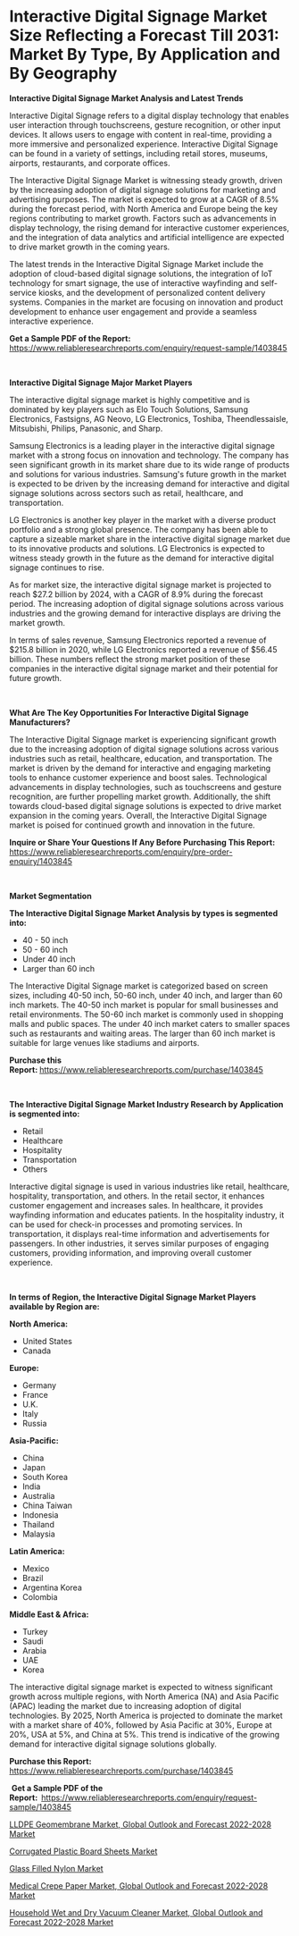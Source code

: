 <p><h1>Interactive Digital Signage Market Size Reflecting a Forecast Till 2031: Market By Type, By Application and By Geography</h1></p><p><strong>Interactive Digital Signage Market Analysis and Latest Trends</strong></p>
<p><p>Interactive Digital Signage refers to a digital display technology that enables user interaction through touchscreens, gesture recognition, or other input devices. It allows users to engage with content in real-time, providing a more immersive and personalized experience. Interactive Digital Signage can be found in a variety of settings, including retail stores, museums, airports, restaurants, and corporate offices.</p><p>The Interactive Digital Signage Market is witnessing steady growth, driven by the increasing adoption of digital signage solutions for marketing and advertising purposes. The market is expected to grow at a CAGR of 8.5% during the forecast period, with North America and Europe being the key regions contributing to market growth. Factors such as advancements in display technology, the rising demand for interactive customer experiences, and the integration of data analytics and artificial intelligence are expected to drive market growth in the coming years.</p><p>The latest trends in the Interactive Digital Signage Market include the adoption of cloud-based digital signage solutions, the integration of IoT technology for smart signage, the use of interactive wayfinding and self-service kiosks, and the development of personalized content delivery systems. Companies in the market are focusing on innovation and product development to enhance user engagement and provide a seamless interactive experience.</p></p>
<p><strong>Get a Sample PDF of the Report:&nbsp;</strong> <a href="https://www.reliableresearchreports.com/enquiry/request-sample/1403845">https://www.reliableresearchreports.com/enquiry/request-sample/1403845</a></p>
<p>&nbsp;</p>
<p><strong>Interactive Digital Signage Major Market Players</strong></p>
<p><p>The interactive digital signage market is highly competitive and is dominated by key players such as Elo Touch Solutions, Samsung Electronics, Fastsigns, AG Neovo, LG Electronics, Toshiba, Theendlessaisle, Mitsubishi, Philips, Panasonic, and Sharp.</p><p>Samsung Electronics is a leading player in the interactive digital signage market with a strong focus on innovation and technology. The company has seen significant growth in its market share due to its wide range of products and solutions for various industries. Samsung's future growth in the market is expected to be driven by the increasing demand for interactive and digital signage solutions across sectors such as retail, healthcare, and transportation.</p><p>LG Electronics is another key player in the market with a diverse product portfolio and a strong global presence. The company has been able to capture a sizeable market share in the interactive digital signage market due to its innovative products and solutions. LG Electronics is expected to witness steady growth in the future as the demand for interactive digital signage continues to rise.</p><p>As for market size, the interactive digital signage market is projected to reach $27.2 billion by 2024, with a CAGR of 8.9% during the forecast period. The increasing adoption of digital signage solutions across various industries and the growing demand for interactive displays are driving the market growth.</p><p>In terms of sales revenue, Samsung Electronics reported a revenue of $215.8 billion in 2020, while LG Electronics reported a revenue of $56.45 billion. These numbers reflect the strong market position of these companies in the interactive digital signage market and their potential for future growth.</p></p>
<p>&nbsp;</p>
<p><strong>What Are The Key Opportunities For Interactive Digital Signage Manufacturers?</strong></p>
<p><p>The Interactive Digital Signage market is experiencing significant growth due to the increasing adoption of digital signage solutions across various industries such as retail, healthcare, education, and transportation. The market is driven by the demand for interactive and engaging marketing tools to enhance customer experience and boost sales. Technological advancements in display technologies, such as touchscreens and gesture recognition, are further propelling market growth. Additionally, the shift towards cloud-based digital signage solutions is expected to drive market expansion in the coming years. Overall, the Interactive Digital Signage market is poised for continued growth and innovation in the future.</p></p>
<p><strong>Inquire or Share Your Questions If Any Before Purchasing This Report:</strong> <a href="https://www.reliableresearchreports.com/enquiry/pre-order-enquiry/1403845">https://www.reliableresearchreports.com/enquiry/pre-order-enquiry/1403845</a></p>
<p>&nbsp;</p>
<p><strong>Market Segmentation</strong></p>
<p><strong>The Interactive Digital Signage Market Analysis by types is segmented into:</strong></p>
<p><ul><li>40 - 50 inch</li><li>50 - 60 inch</li><li>Under 40 inch</li><li>Larger than 60 inch</li></ul></p>
<p><p>The Interactive Digital Signage market is categorized based on screen sizes, including 40-50 inch, 50-60 inch, under 40 inch, and larger than 60 inch markets. The 40-50 inch market is popular for small businesses and retail environments. The 50-60 inch market is commonly used in shopping malls and public spaces. The under 40 inch market caters to smaller spaces such as restaurants and waiting areas. The larger than 60 inch market is suitable for large venues like stadiums and airports.</p></p>
<p><strong>Purchase this Report:&nbsp;</strong><a href="https://www.reliableresearchreports.com/purchase/1403845">https://www.reliableresearchreports.com/purchase/1403845</a></p>
<p>&nbsp;</p>
<p><strong>The Interactive Digital Signage Market Industry Research by Application is segmented into:</strong></p>
<p><ul><li>Retail</li><li>Healthcare</li><li>Hospitality</li><li>Transportation</li><li>Others</li></ul></p>
<p><p>Interactive digital signage is used in various industries like retail, healthcare, hospitality, transportation, and others. In the retail sector, it enhances customer engagement and increases sales. In healthcare, it provides wayfinding information and educates patients. In the hospitality industry, it can be used for check-in processes and promoting services. In transportation, it displays real-time information and advertisements for passengers. In other industries, it serves similar purposes of engaging customers, providing information, and improving overall customer experience.</p></p>
<p>&nbsp;</p>
<p><strong>In terms of Region, the Interactive Digital Signage Market Players available by Region are:</strong></p>
<p>
    <p> <strong> North America: </strong>
        <ul>
            <li>United States</li>
            <li>Canada</li>
        </ul>
        </p> 
    <p> <strong> Europe: </strong>
        <ul>
            <li>Germany</li>
            <li>France</li>
            <li>U.K.</li>
            <li>Italy</li>
            <li>Russia</li>
        </ul>
        </p> 
    <p> <strong> Asia-Pacific: </strong>
        <ul>
            <li>China</li>
            <li>Japan</li>
            <li>South Korea</li>
            <li>India</li>
            <li>Australia</li>
            <li>China Taiwan</li>
            <li>Indonesia</li>
            <li>Thailand</li>
            <li>Malaysia</li>
        </ul>
        </p> 
    <p> <strong> Latin America: </strong>
        <ul>
            <li>Mexico</li>
            <li>Brazil</li>
            <li>Argentina Korea</li>
            <li>Colombia</li>
        </ul>
        </p> 
    <p> <strong> Middle East & Africa: </strong>
        <ul>
            <li>Turkey</li>
            <li>Saudi</li>
            <li>Arabia</li>
            <li>UAE</li>
            <li>Korea</li>
        </ul>
    </p>
    </p>
<p><p>The interactive digital signage market is expected to witness significant growth across multiple regions, with North America (NA) and Asia Pacific (APAC) leading the market due to increasing adoption of digital technologies. By 2025, North America is projected to dominate the market with a market share of 40%, followed by Asia Pacific at 30%, Europe at 20%, USA at 5%, and China at 5%. This trend is indicative of the growing demand for interactive digital signage solutions globally.</p></p>
<p><strong>Purchase this Report: </strong><a href="https://www.reliableresearchreports.com/purchase/1403845">https://www.reliableresearchreports.com/purchase/1403845</a></p>
<p>&nbsp;<strong>Get a Sample PDF of the Report:&nbsp;&nbsp;</strong><a href="https://www.reliableresearchreports.com/enquiry/request-sample/1403845">https://www.reliableresearchreports.com/enquiry/request-sample/1403845</a></p>
<p><strong></strong></p>
<p><p><a href="https://angry-finch-aaf.notion.site/LLDPE-Geomembrane-Market-Global-Outlook-and-Forecast-2022-2028-Market-Size-Share-Trends-Analysis-c3b8d01348f349fcbd6f526d8828cd06">LLDPE Geomembrane Market, Global Outlook and Forecast 2022-2028 Market</a></p><p><a href="https://view.publitas.com/reportprime-1/corrugated-plastic-board-sheets-market-insights-market-players-and-forecast-till-2031/">Corrugated Plastic Board Sheets Market</a></p><p><a href="https://view.publitas.com/reportprime-1/glass-filled-nylon-market-size-2024-2031-global-industrial-analysis-key-geographical-regions-market-share-top-key-players-product-types-and-forecast-research-report/">Glass Filled Nylon Market</a></p><p><a href="https://circular-yam-9b9.notion.site/Medical-Crepe-Paper-Market-Global-Outlook-and-Forecast-2022-2028-Market-Size-Focuses-on-Market-Dyna-20a16412ea734d5d89e57f56080d6f1e">Medical Crepe Paper Market, Global Outlook and Forecast 2022-2028 Market</a></p><p><a href="https://pretty-mail-caf.notion.site/Household-Wet-and-Dry-Vacuum-Cleaner-Market-Global-Outlook-and-Forecast-2022-2028-Market-Research-R-d250b6951fee48a6a0edbdfb6d6cd6ef">Household Wet and Dry Vacuum Cleaner Market, Global Outlook and Forecast 2022-2028 Market</a></p></p>